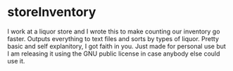 # storeInventory
I work at a liquor store and I wrote this to make counting our inventory go faster. 
Outputs everything to text files and sorts by types of liquor.
Pretty basic and self explanitory, I got faith in you.
Just made for personal use but I am releasing it using the GNU public license in case anybody else could use it.
